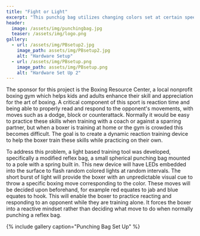 ```yaml
---
title: "Fight or Light"
excerpt: "This punchig bag utilizes changing colors set at certain speeds to train boxing reflexes"
header:
  image: /assets/img/punchingbag.jpg
  teaser: /assets/img/logo.png
gallery:
  - url: /assets/img/PBsetup2.jpg
    image_path: assets/img/PBsetup2.jpg
    alt: "Hardware Setup"
  - url: /assets/img/PBsetup.png
    image_path: assets/img/PBsetup.png
    alt: "Hardware Set Up 2"
---
```


The sponsor for this project is the Boxing Resource Center, a local nonprofit boxing gym which helps kids and adults enhance their skill and appreciation for the art of boxing.  A critical component of this sport is reaction time and being able to properly read and respond to the opponent's movements, with moves such as a dodge, block or counterattack.  Normally it would be easy to practice these skills when training with a coach or against a sparring partner, but when a boxer is training at home or the gym is crowded this becomes difficult.  The goal is to create a dynamic reaction training device to help the boxer train these skills while practicing on their own.

To address this problem, a light based training tool was developed, specifically a modified reflex bag, a small spherical punching bag mounted to a pole with a spring built in.  This new device will have LEDs embedded into the surface to flash random colored lights at random intervals.  The short burst of light will provide the boxer with an unpredictable visual cue to throw a specific boxing move corresponding to the color.  These moves will be decided upon beforehand, for example red equates to jab and blue equates to hook.  This will enable the boxer to practice reacting and responding to an opponent while they are training alone.  It forces the boxer into a reactive mindset rather than deciding what move to do when normally punching a reflex bag.


{% include gallery caption="Punching Bag Set Up" %}
